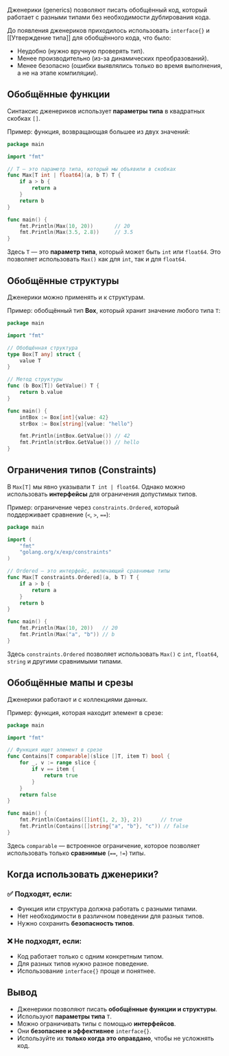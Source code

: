 Дженерики (generics) позволяют писать обобщённый код, который работает с разными типами без необходимости дублирования кода.

До появления дженериков приходилось использовать `interface{}` и [[Утверждение типа]] для обобщённого кода, что было:
- Неудобно (нужно вручную проверять тип).
- Менее производительно (из-за динамических преобразований).
- Менее безопасно (ошибки выявлялись только во время выполнения, а не на этапе компиляции).


## Обобщённые функции
Синтаксис дженериков использует **параметры типа** в квадратных скобках `[]`.

Пример: функция, возвращающая большее из двух значений:
```go
package main

import "fmt"

// T — это параметр типа, который мы объявили в скобках
func Max[T int | float64](a, b T) T {
    if a > b {
        return a
    }
    return b
}

func main() {
    fmt.Println(Max(10, 20))       // 20
    fmt.Println(Max(3.5, 2.8))     // 3.5
}
```
Здесь `T` — это **параметр типа**, который может быть `int` или `float64`. Это позволяет использовать `Max()` как для `int`, так и для `float64`.

## Обобщённые структуры
Дженерики можно применять и к структурам.

Пример: обобщённый тип **Box**, который хранит значение любого типа `T`:
```go
package main

import "fmt"

// Обобщённая структура
type Box[T any] struct {
    value T
}

// Метод структуры
func (b Box[T]) GetValue() T {
    return b.value
}

func main() {
    intBox := Box[int]{value: 42}
    strBox := Box[string]{value: "hello"}

    fmt.Println(intBox.GetValue()) // 42
    fmt.Println(strBox.GetValue()) // hello
}
```


## Ограничения типов (Constraints)
В `Max[T]` мы явно указывали `T int | float64`. Однако можно использовать **интерфейсы** для ограничения допустимых типов.

Пример: ограничение через `constraints.Ordered`, который поддерживает сравнение (`<`, `>`, `==`):
```go
package main

import (
    "fmt"
    "golang.org/x/exp/constraints"
)

// Ordered — это интерфейс, включающий сравнимые типы
func Max[T constraints.Ordered](a, b T) T {
    if a > b {
        return a
    }
    return b
}

func main() {
    fmt.Println(Max(10, 20))   // 20
    fmt.Println(Max("a", "b")) // b
}
```
Здесь `constraints.Ordered` позволяет использовать `Max()` с `int`, `float64`, `string` и другими сравнимыми типами.

## Обобщённые мапы и срезы
Дженерики работают и с коллекциями данных.

Пример: функция, которая находит элемент в срезе:
```go
package main

import "fmt"

// Функция ищет элемент в срезе
func Contains[T comparable](slice []T, item T) bool {
    for _, v := range slice {
        if v == item {
            return true
        }
    }
    return false
}

func main() {
    fmt.Println(Contains([]int{1, 2, 3}, 2))      // true
    fmt.Println(Contains([]string{"a", "b"}, "c")) // false
}
```

Здесь `comparable` — встроенное ограничение, которое позволяет использовать только **сравнимые** (`==`, `!=`) типы.

## Когда использовать дженерики?
### ✅ Подходят, если:
- Функция или структура должна работать с разными типами.
- Нет необходимости в различном поведении для разных типов.
- Нужно сохранить **безопасность типов**.
### ❌ Не подходят, если:
- Код работает только с одним конкретным типом.
- Для разных типов нужно разное поведение.
- Использование `interface{}` проще и понятнее.

## Вывод
- Дженерики позволяют писать **обобщённые функции и структуры**.
- Используют **параметры типа** `T`.
- Можно ограничивать типы с помощью **интерфейсов**.
- Они **безопаснее и эффективнее** `interface{}`.
- Используйте их **только когда это оправдано**, чтобы не усложнять код.